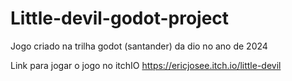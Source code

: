 # Little-devil-godot-project
Jogo criado na trilha godot (santander) da dio no ano de 2024

Link para jogar o jogo no itchIO
https://ericjosee.itch.io/little-devil

